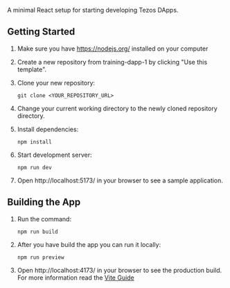 A minimal React setup for starting developing Tezos DApps.

## Getting Started

1. Make sure you have https://nodejs.org/ installed on your computer
2. Create a new repository from training-dapp-1 by clicking "Use this template".
3. Clone your new repository:

   `git clone <YOUR_REPOSITORY_URL>`

4. Change your current working directory to the newly cloned repository directory.
5. Install dependencies:

   `npm install`

6. Start development server:

   `npm run dev`

7. Open http://localhost:5173/ in your browser to see a sample application.

## Building the App

1. Run the command:

   `npm run build`

2. After you have build the app you can run it locally:

   `npm run preview`

3. Open http://localhost:4173/ in your browser to see the production build. For more information read the [Vite Guide](https://vitejs.dev/guide/static-deploy.html)

